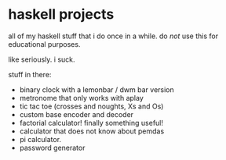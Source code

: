 # haskell projects
all of my haskell stuff that i do once in a while. do _not_ use this for educational purposes.

like seriously. i suck.

stuff in there:
- binary clock with a lemonbar / dwm bar version
- metronome that only works with aplay
- tic tac toe (crosses and noughts, Xs and Os)
- custom base encoder and decoder
- factorial calculator! finally something useful!
- calculator that does not know about pemdas
- pi calculator.
- password generator
